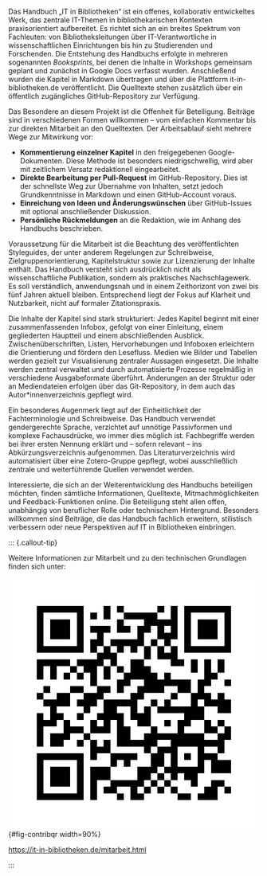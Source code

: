 Das Handbuch „IT in Bibliotheken“ ist ein offenes, kollaborativ entwickeltes Werk, das zentrale IT-Themen in bibliothekarischen Kontexten praxisorientiert aufbereitet. Es richtet sich an ein breites Spektrum von Fachleuten: von Bibliotheksleitungen über IT-Verantwortliche in wissenschaftlichen Einrichtungen bis hin zu Studierenden und Forschenden. Die Entstehung des Handbuchs erfolgte in mehreren sogenannten _Booksprints_, bei denen die Inhalte in Workshops gemeinsam geplant und zunächst in Google Docs verfasst wurden. Anschließend wurden die Kapitel in Markdown übertragen und über die Plattform it-in-bibliotheken.de veröffentlicht. Die Quelltexte stehen zusätzlich über ein öffentlich zugängliches GitHub-Repository zur Verfügung.

Das Besondere an diesem Projekt ist die Offenheit für Beteiligung. Beiträge sind in verschiedenen Formen willkommen – vom einfachen Kommentar bis zur direkten Mitarbeit an den Quelltexten. Der Arbeitsablauf sieht mehrere Wege zur Mitwirkung vor:

* __Kommentierung einzelner Kapitel__ in den freigegebenen Google-Dokumenten. Diese Methode ist besonders niedrigschwellig, wird aber mit zeitlichem Versatz redaktionell eingearbeitet.
* __Direkte Bearbeitung per Pull-Request__ im GitHub-Repository. Dies ist der schnellste Weg zur Übernahme von Inhalten, setzt jedoch Grundkenntnisse in Markdown und einen GitHub-Account voraus.
* __Einreichung von Ideen und Änderungswünschen__ über GitHub-Issues mit optional anschließender Diskussion.
* __Persönliche Rückmeldungen__ an die Redaktion, wie im Anhang des Handbuchs beschrieben.

Voraussetzung für die Mitarbeit ist die Beachtung des veröffentlichten Styleguides, der unter anderem Regelungen zur Schreibweise, Zielgruppenorientierung, Kapitelstruktur sowie zur Lizenzierung der Inhalte enthält. Das Handbuch versteht sich ausdrücklich nicht als wissenschaftliche Publikation, sondern als praktisches Nachschlagewerk. Es soll verständlich, anwendungsnah und in einem Zeithorizont von zwei bis fünf Jahren aktuell bleiben. Entsprechend liegt der Fokus auf Klarheit und Nutzbarkeit, nicht auf formaler Zitationspraxis.

Die Inhalte der Kapitel sind stark strukturiert: Jedes Kapitel beginnt mit einer zusammenfassenden Infobox, gefolgt von einer Einleitung, einem gegliederten Hauptteil und einem abschließenden Ausblick. Zwischenüberschriften, Listen, Hervorhebungen und Infoboxen erleichtern die Orientierung und fördern den Lesefluss. Medien wie Bilder und Tabellen werden gezielt zur Visualisierung zentraler Aussagen eingesetzt. Die Inhalte werden zentral verwaltet und durch automatisierte Prozesse regelmäßig in verschiedene Ausgabeformate überführt. Änderungen an der Struktur oder an Mediendateien erfolgen über das Git-Repository, in dem auch das Autor*innenverzeichnis gepflegt wird.

Ein besonderes Augenmerk liegt auf der Einheitlichkeit der Fachterminologie und Schreibweise. Das Handbuch verwendet gendergerechte Sprache, verzichtet auf unnötige Passivformen und komplexe Fachausdrücke, wo immer dies möglich ist. Fachbegriffe werden bei ihrer ersten Nennung erklärt und – sofern relevant – ins Abkürzungsverzeichnis aufgenommen. Das Literaturverzeichnis wird automatisiert über eine Zotero-Gruppe gepflegt, wobei ausschließlich zentrale und weiterführende Quellen verwendet werden.

Interessierte, die sich an der Weiterentwicklung des Handbuchs beteiligen möchten, finden sämtliche Informationen, Quelltexte, Mitmachmöglichkeiten und Feedback-Funktionen online. Die Beteiligung steht allen offen, unabhängig von beruflicher Rolle oder technischem Hintergrund. Besonders willkommen sind Beiträge, die das Handbuch fachlich erweitern, stilistisch verbessern oder neue Perspektiven auf IT in Bibliotheken einbringen.

::: {.callout-tip}

Weitere Informationen zur Mitarbeit und zu den technischen Grundlagen finden sich unter:

![Weitere Informationen sind online zu finden - einfach den QR-Code scannen.](media/CONTRIBUTING_QRCODE.png){#fig-contribqr width=90%}

https://it-in-bibliotheken.de/mitarbeit.html

:::

